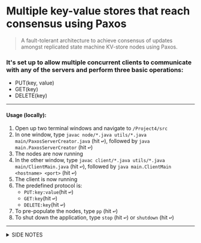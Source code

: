 # Multiple key-value stores that reach consensus using Paxos
> A fault-tolerant architecture to achieve consensus of updates amongst replicated state machine KV-store nodes using Paxos.
### It's set up to allow multiple concurrent clients to communicate with any of the servers and perform three basic operations:
- PUT(key, value)
- GET(key)
- DELETE(key)
- - -
#### Usage (locally):
1) Open up two terminal windows and navigate to `/Project4/src`
2) In one window, type `javac node/*.java utils/*.java main/PaxosServerCreator.java` (hit <kbd>↩</kbd>), followed by `java main.PaxosServerCreator` (hit <kbd>↩</kbd>)
3) The nodes are now running
4) In the other window, type `javac client/*.java utils/*.java main/ClientMain.java` (hit <kbd>↩</kbd>), followed by `java main.ClientMain <hostname> <port>` (hit <kbd>↩</kbd>)
5) The client is now running
6) The predefined protocol is:
    * `PUT:key:value`(hit <kbd>↩</kbd>)
    * `GET:key`(hit <kbd>↩</kbd>)
    * `DELETE:key`(hit <kbd>↩</kbd>)
7) To pre-populate the nodes, type `pp` (hit <kbd>↩</kbd>)
8) To shut down the application, type `stop` (hit <kbd>↩</kbd>) or `shutdown` (hit <kbd>↩</kbd>)
- - -
<details>
    <summary>SIDE NOTES</summary>
        <ul>
            <li>Each node has a 10% chance of randomly failing in the prepare and accept phases.</li>
            <li>Other failure cases are the following:</li>
                <ul>
                    <li>A client tries to delete a nonexistent key.</li>
                    <li>A client tries to add an already existent key.</li>
                </ul>
            <li>At boot up, the user has to specify which node to connect to.</li>
        </ul>
</details>

